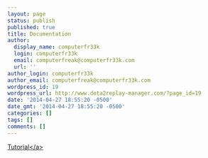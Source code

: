 ```yaml
---
layout: page
status: publish
published: true
title: Documentation
author:
  display_name: computerfr33k
  login: computerfr33k
  email: computerfreak@computerfr33k.com
  url: ''
author_login: computerfr33k
author_email: computerfreak@computerfr33k.com
wordpress_id: 19
wordpress_url: http://www.dota2replay-manager.com/?page_id=19
date: '2014-04-27 18:55:20 -0500'
date_gmt: '2014-04-27 18:55:20 -0500'
categories: []
tags: []
comments: []
---
```

<p><a title="Tutorial" href="http:&#47;&#47;www.dota2replay-manager.com&#47;documentation&#47;tutorial&#47;">Tutorial<&#47;a></p>
